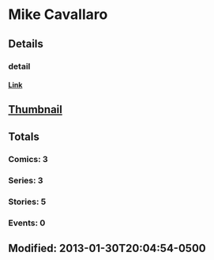 # Mike  Cavallaro 
## Details
### detail
#### [Link](http://marvel.com/comics/creators/9129/mike_cavallaro?utm_campaign=apiRef&utm_source=225578a89fc76f3d20fbffda5d17a88d)
## [Thumbnail](http://i.annihil.us/u/prod/marvel/i/mg/b/40/image_not_available.jpg)
## Totals
### Comics: 3
### Series: 3
### Stories: 5
### Events: 0
## Modified: 2013-01-30T20:04:54-0500